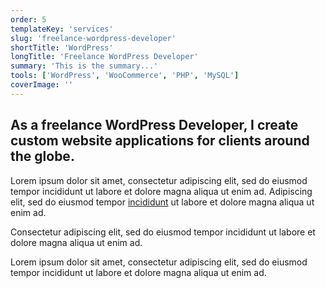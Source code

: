```yaml
---
order: 5
templateKey: 'services'
slug: 'freelance-wordpress-developer'
shortTitle: 'WordPress'
longTitle: 'Freelance WordPress Developer'
summary: 'This is the summary...'
tools: ['WordPress', 'WooCommerce', 'PHP', 'MySQL']
coverImage: ''
---
```


## As a freelance <span>WordPress Developer</span>, I create custom website applications for clients around the globe.

Lorem ipsum dolor sit amet, consectetur adipiscing elit, sed do eiusmod tempor incididunt ut labore et dolore magna aliqua ut enim ad. Adipiscing elit, sed do eiusmod tempor [incididunt](/freelance-web-developer-usa/ 'Developer') ut labore et dolore magna aliqua ut enim ad.

Consectetur adipiscing elit, sed do eiusmod tempor incididunt ut labore et dolore magna aliqua ut enim ad.

Lorem ipsum dolor sit amet, consectetur adipiscing elit, sed do eiusmod tempor incididunt ut labore et dolore magna aliqua ut enim ad.
